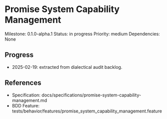# Promise System Capability Management
Milestone: 0.1.0-alpha.1
Status: in progress
Priority: medium
Dependencies: None

## Progress
- 2025-02-19: extracted from dialectical audit backlog.

## References
- Specification: docs/specifications/promise-system-capability-management.md
- BDD Feature: tests/behavior/features/promise_system_capability_management.feature
